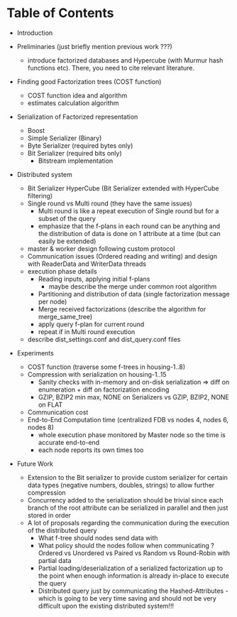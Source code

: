 
# Table of Contents

* Introduction

* Preliminaries (just briefly mention previous work ???)
    - introduce factorized databases and Hypercube (with Murmur hash functions etc). There, you need to cite relevant literature.

* Finding good Factorization trees (COST function)
    - COST function idea and algorithm
    - estimates calculation algorithm

* Serialization of Factorized representation
    - Boost
    - Simple Serializer (Binary)
    - Byte Serializer (required bytes only)
    - Bit Serializer (required bits only)
        * Bitstream implementation

* Distributed system
    - Bit Serializer HyperCube (Bit Serializer extended with HyperCube filtering)
    - Single round vs Multi round (they have the same issues)
        * Multi round is like a repeat execution of Single round but for a subset of the query
        * emphasize that the f-plans in each round can be anything and the distribution of data is done on 1 attribute at a time (but can easily be extended)
    - master & worker design following custom protocol
    - Communication issues (Ordered reading and writing) and design with ReaderData and WriterData threads
    - execution phase details
        * Reading inputs, applying initial f-plans
            - maybe describe the merge under common root algorithm
        * Partitioning and distribution of data (single factorization message per node)
        * Merge received factorizations (describe the algorithm for merge_same_tree)
        * apply query f-plan for current round
        * repeat if in Multi round execution
    - describe dist\_settings.conf and dist\_query.conf files

* Experiments
    - COST function (traverse some f-trees in housing-1..8)
    - Compression with serialization on housing-1..15
        * Sanity checks with in-memory and on-disk serialization => diff on enumeration + diff on factorization encoding
        * GZIP, BZIP2 min max, NONE on Serializers vs GZIP, BZIP2, NONE on FLAT 
    - Communication cost 
    - End-to-End Computation time (centralized FDB vs nodes 4, nodes 6, nodes 8)
        * whole execution phase monitored by Master node so the time is accurate end-to-end
        * each node reports its own times too

* Future Work
    - Extension to the Bit serializer to provide custom serializer for certain data types (negative numbers, doubles, strings) to allow further compression
    - Concurrency added to the serialization should be trivial since each branch of the root attribute can be serialized in parallel and then just stored in order
    - A lot of proposals regarding the communication during the execution of the distributed query
        * What f-tree should nodes send data with
        * What policy should the nodes follow when communicating ? Ordered vs Unordered vs Paired vs Random vs Round-Robin with partial data
        * Partial loading/deserialization of a serialized factorization up to the point when enough information is already in-place to execute the query
        * Distributed query just by communicating the Hashed-Attributes - which is going to be very time saving and should not be very difficult upon the existing distributed system!!!
